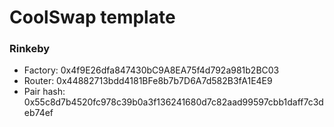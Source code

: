 # CoolSwap template

### Rinkeby

- Factory: 0x4f9E26dfa847430bC9A8EA75f4d792a981b2BC03
- Router: 0x44882713bdd4181BFe8b7b7D6A7d582B3fA1E4E9
- Pair hash: 0x55c8d7b4520fc978c39b0a3f136241680d7c82aad99597cbb1daff7c3deb74ef
